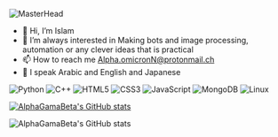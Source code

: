![MasterHead](https://github.com/AlphaGamaBeta/space/blob/Alpha/banner(1).png?raw=true)

- 👋 Hi, I’m  Islam
- 👀 I’m always interested in Making bots and image processing, automation or any clever ideas that is practical 
- 📫 How to reach me Alpha.omicronN@protonmail.ch
- 🤖 I speak Arabic and English and Japanese 

![Python](https://img.shields.io/badge/python-3670A0?style=for-the-badge&logo=python&logoColor=ffdd54) ![C++](https://img.shields.io/badge/c++-%2300599C.svg?style=for-the-badge&logo=c%2B%2B&logoColor=white) ![HTML5](https://img.shields.io/badge/html5-%23E34F26.svg?style=for-the-badge&logo=html5&logoColor=white) ![CSS3](https://img.shields.io/badge/css3-%231572B6.svg?style=for-the-badge&logo=css3&logoColor=white) ![JavaScript](https://img.shields.io/badge/javascript-%23323330.svg?style=for-the-badge&logo=javascript&logoColor=%23F7DF1E) ![MongoDB](https://img.shields.io/badge/MongoDB-%234ea94b.svg?style=for-the-badge&logo=mongodb&logoColor=white) ![Linux](https://img.shields.io/badge/Linux-FCC624?style=for-the-badge&logo=linux&logoColor=black)


[![AlphaGamaBeta's GitHub stats](https://github-readme-stats.vercel.app/api?username=AlphaGamaBeta&show_icons=true&hide=stars&theme=tokyonight)](https://github.com/AlphaGamaBeta/github-readme-stats)

![AlphaGamaBeta's GitHub stats](https://github-profile-trophy.vercel.app/?username=AlphaGamaBeta&title=Repo&theme=tokyonight)
